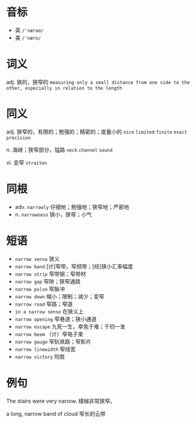 # 音标

- 英 `/'nærəʊ/`
- 美 `/'næro/`

# 词义

adj. 狭的，狭窄的
`measuring only a small distance from one side to the other, especially in relation to the length`

# 同义

adj. 狭窄的，有限的；勉强的；精密的；度量小的
`nice` `limited` `finite` `exact` `precision`

n. 海峡；狭窄部分，隘路
`neck` `channel` `sound`

vi. 变窄
`straiten`

# 同根

- adv. `narrowly` 仔细地；勉强地；狭窄地；严密地
- n. `narrowness` 狭小，狭窄；小气

# 短语

- `narrow sense` 狭义
- `narrow band` [计]窄带，窄频带；[经]狭小汇率幅度
- `narrow strip` 窄带钢；窄带材
- `narrow gap` 窄隙；狭窄通路
- `narrow pulse` 窄脉冲
- `narrow down` 缩小；限制；减少；变窄
- `narrow road` 窄路；窄道
- `in a narrow sense` 在狭义上
- `narrow opening` 窄巷道；狭小通道
- `narrow escape` 九死一生，幸免于难；千钧一发
- `narrow beam` （计）窄电子束
- `narrow gauge` 窄轨铁路；窄影片
- `narrow linewidth` 窄线宽
- `narrow victory` 险胜

# 例句

The stairs were very narrow.
楼梯非常狭窄。

a long, narrow band of cloud
窄长的云带



